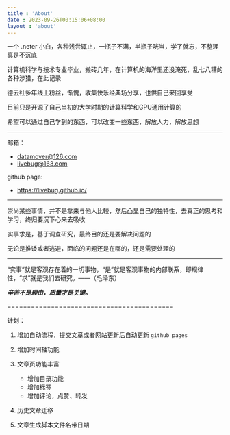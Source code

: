 ```yaml
---
title : 'About'
date : 2023-09-26T00:15:06+08:00
layout : 'about'
---
```



一个 .neter 小白，各种浅尝辄止，一瓶子不满，半瓶子咣当，学了就忘，不整理真是不沉底

计算机科学与技术专业毕业，搬砖几年，在计算机的海洋里还没淹死，乱七八糟的各种涉猎，在此记录

德云社多年线上粉丝，惭愧，收集快乐经典场分享，也供自己来回享受

目前只是开源了自己当初的大学时期的计算科学和GPU通用计算的

希望可以通过自己学到的东西，可以改变一些东西，解放人力，解放思想

---

邮箱： 
+ datamover@126.com   
+ livebug@163.com  


github page:
+ https://livebug.github.io/

---

崇尚某些事情，并不是拿来与他人比较，然后凸显自己的独特性，去真正的思考和学习，终归要沉下心来去吸收

实事求是，基于调查研究，最终目的还是要解决问题的 

无论是推诿或者逃避，面临的问题还是在哪的，还是需要处理的

---

“实事”就是客观存在着的一切事物，“是”就是客观事物的内部联系，即规律性，“求”就是我们去研究。——（毛泽东）

***辛苦不是理由，质量才是关键。*** 


==========================================

计划：

1. 增加自动流程，提交文章或者网站更新后自动更新 `github pages`

2. 增加时间轴功能

3. 文章页功能丰富  
    - 增加目录功能  
    - 增加标签  
    - 增加评论，点赞、转发  

4. 历史文章迁移

5. 文章生成脚本文件名带日期
